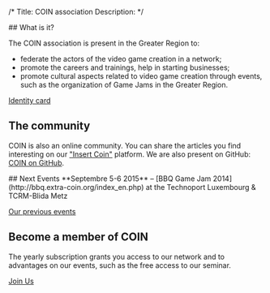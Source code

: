 /*
Title: COIN association
Description:
*/

<div id="leftcontent" markdown=1>
## What is it?

The COIN association is present in the Greater Region to:

* federate the actors of the video game creation in a network;
* promote the careers and trainings, help in starting businesses;
* promote cultural aspects related to video game creation through events, such as the organization of Game Jams in the Greater Region.

[Identity card](infos)


## The community
COIN is also an online community. You can share the articles you find interesting on our ["Insert Coin"](http://insert.extra-coin.org) platform. We are also present on GitHub: [COIN on GitHub](https://github.com/extra-coin).

</div>
<div id="rightcontent" markdown=1>
## Next Events
**Septembre 5-6 2015** – [BBQ Game Jam 2014](http://bbq.extra-coin.org/index_en.php) at the Technoport Luxembourg & TCRM-Blida Metz

[Our previous events](archive/)

## Become a member of COIN
The yearly subscription grants you access to our network and to advantages on our events, such as the free access to our seminar.

[Join Us](adhesion)
</div>
